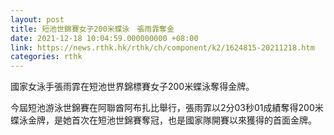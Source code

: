 ```yaml
---
layout: post
title: 短池世錦賽女子200米蝶泳　張雨霏奪金
date: 2021-12-18 10:04:59.000000000 +08:00
link: https://news.rthk.hk/rthk/ch/component/k2/1624815-20211218.htm
categories: rthk
---
```


國家女泳手張雨霏在短池世界錦標賽女子200米蝶泳奪得金牌。

今屆短池游泳世錦賽在阿聯酋阿布扎比舉行，張雨霏以2分03秒01成績奪得200米蝶泳金牌，是她首次在短池世錦賽奪冠，也是國家隊開賽以來獲得的首面金牌。
